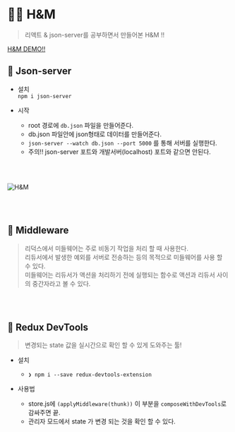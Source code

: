 # 💃🏻 H&M

> 리액트 & json-server를 공부하면서 만들어본 H&M !!

[H&M DEMO!!](https://copyhandm.netlify.app/)

## 📌 Json-server

- 설치 <br/>
  `npm i json-server`

- 시작 <br/>
  - root 경로에 `db.json` 파일을 만들어준다.
  - db.json 파일안에 json형태로 데이터를 만들어준다.
  - `json-server --watch db.json --port 5000` 를 통해 서버를 실행한다. <br/>
  - 주의!! json-server 포트와 개발서버(localhost) 포트와 같으면 안된다.

<br/><br/>

![H&M](https://user-images.githubusercontent.com/71690561/178652006-7c0eb532-67a0-41d7-8409-e79d40ea76fc.png)

<br/> <br/>

## 📌 Middleware

> 리덕스에서 미들웨어는 주로 비동기 작업을 처리 할 때 사용한다.<br>
> 리듀서에서 발생한 예외를 서버로 전송하는 등의 목적으로 미들웨어를 사용 할 수 있다.<br>
> 미들웨어는 리듀서가 액션을 처리하기 전에 실행되는 함수로 액션과 리듀서 사이의 중간자라고 볼 수 있다.

<br/><br/>

## 📌 Redux DevTools

> 변경되는 state 값을 실시간으로 확인 할 수 있게 도와주는 툴!

- 설치

  - `❯ npm i --save redux-devtools-extension`

- 사용법
  - store.js에 `(applyMiddleware(thunk))` 이 부분을 `composeWithDevTools`로 감싸주면 끝.
  - 관리자 모드에서 state 가 변경 되는 것을 확인 할 수 있다.
